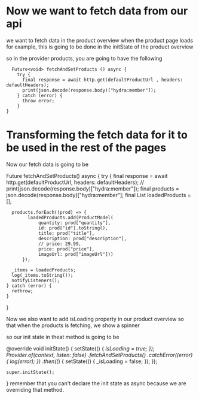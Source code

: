 # Now we want to fetch data from our api

we want to fetch data in the product overview when the product page loads for example, this is going to be done in the initState of the product overview

so in the provider products, you are going to have the following

      Future<void> fetchAndSetProducts () async {
        try {
          final response = await http.get(defaultProductUrl , headers: defaultHeaders);
          print(json.decode(response.body)["hydra:member"]);
        } catch (error) {
          throw error;
        }
    }


# Transforming the fetch data for it to be used in the rest of the pages

Now our fetch data is going to be 


  Future<void> fetchAndSetProducts() async {
    try {
      final response = await http.get(defaultProductUrl, headers: defaultHeaders);
      // print(json.decode(response.body)["hydra:member"]);
      final products = json.decode(response.body)["hydra:member"];
      final List<ProductModel> loadedProducts = [];

      products.forEach((prod) => {
            loadedProducts.add(ProductModel(
                quantity: prod["quantity"],
                id: prod["id"].toString(),
                title: prod["title"],
                description: prod["description"],
                // price: 29.99,
                price: prod["price"],
                imageUrl: prod["imageUrl"]))
          });

      _items = loadedProducts;
      log(_items.toString());
      notifyListeners();
    } catch (error) {
      rethrow;
    }
  }

Now we also want to add isLoading property in our product overview so that when the products is fetching, we show a spinner

so our init state in theat method is going to be 

@override
  void initState() {
    setState(() {
      _isLoading = true;
    });
    Provider.of<Products>(context, listen: false)
        .fetchAndSetProducts()
        .catchError((error) {
          log(error);
        })
        .then((_) {
      setState(() {
        _isLoading = false;
      });
    });

    super.initState();
  }
remember that you can't declare the init state as async because we are overriding that method.